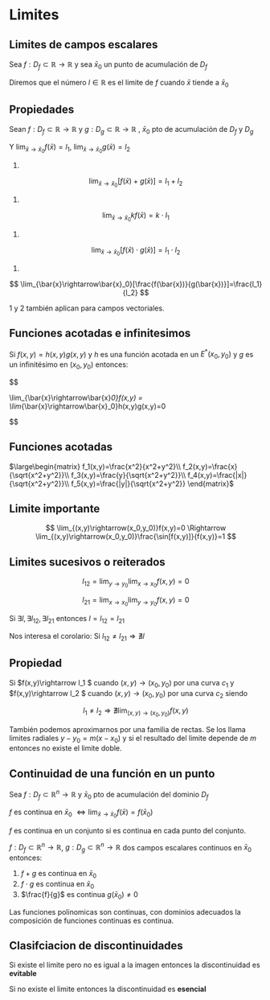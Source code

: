 
# Limites

## Limites de campos escalares

Sea $f: D_f \subset \mathbb{R} \rightarrow \mathbb{R}$ y sea $\bar{x}_0$
un punto de acumulación de $D_f$

Diremos que el número $l \in \mathbb{R}$ es el limite de $f$ cuando
$\bar{x}$ tiende a $\bar{x}_0$

## Propiedades

Sean $f: D_f \subset \mathbb{R} \rightarrow \mathbb{R}$ y
$g: D_g \subset \mathbb{R} \rightarrow \mathbb{R}$ , $\bar{x}_0$ pto de
acumulación de $D_f$ y $D_g$

Y $\lim_{\bar{x}\rightarrow\bar{x}_0}f(\bar{x}) = l_1$,
$\lim_{\bar{x}\rightarrow\bar{x}_0}g(\bar{x}) = l_2$

1.
$$
\lim_{\bar{x}\rightarrow\bar{x}_0}[f(\bar{x})+g(\bar{x})] = l_1 + l_2
$$




1.
$$
\lim_{\bar{x}\rightarrow\bar{x}_0}kf(\bar{x})=k \cdot l_1
$$




1.
$$
\lim_{\bar{x}\rightarrow\bar{x}_0}[f(\bar{x})\cdot g(\bar{x})]=l_1 \cdot l_2
$$




1.
$$
\lim_{\bar{x}\rightarrow\bar{x}_0}[\frac{f(\bar{x})}{g(\bar{x})}]=\frac{l_1}{l_2}
$$




1 y 2 también aplican para campos vectoriales.

## Funciones acotadas e infinitesimos

Si $f(x,y) = h(x,y)g(x,y)$ y $h$ es una función acotada en un
$E^*(x_0,y_0)$ y $g$ es un infinitésimo en $(x_0,y_0)$ entonces:


$$



\lim_{\bar{x}\rightarrow\bar{x}_0}f(x,y) = \lim_{\bar{x}\rightarrow\bar{x}_0}h(x,y)g(x,y)=0

$$





## Funciones acotadas

$\large\begin{matrix} f_1(x,y)=\frac{x^2}{x^2+y^2}\\ f_2(x,y)=\frac{x}{\sqrt{x^2+y^2}}\\ f_3(x,y)=\frac{y}{\sqrt{x^2+y^2}}\\ f_4(x,y)=\frac{|x|}{\sqrt{x^2+y^2}}\\ f_5(x,y)=\frac{|y|}{\sqrt{x^2+y^2}} \end{matrix}$

## Limite importante


$$
\lim_{(x,y)\rightarrow(x_0,y_0)}f(x,y)=0 \Rightarrow \lim_{(x,y)\rightarrow(x_0,y_0)}\frac{\sin[f(x,y)]}{f(x,y)}=1
$$




## Limites sucesivos o reiterados


$$
l_{12} = \lim_{y\rightarrow y_0}\lim_{x\rightarrow x_0}f(x,y)=0
$$





$$
l_{21} = \lim_{x\rightarrow x_0}\lim_{y\rightarrow y_0}f(x,y)=0
$$




Si $\exists l, \exists l_{12}, \exists l_{21}$ entonces
$l=l_{12}=l_{21}$

Nos interesa el corolario: Si $l_{12}\neq l_{21}\Rightarrow \nexists l$

## Propiedad

Si \$f(x,y)\\rightarrow l_1 \$ cuando $(x,y)\rightarrow(x_0,y_0)$ por
una curva $c_1$ y \$f(x,y)\\rightarrow l_2 \$ cuando
$(x,y)\rightarrow(x_0,y_0)$ por una curva $c_2$ siendo

$$
l_1 \neq l_2 \Rightarrow \nexists \lim_{(x,y)\rightarrow(x_0,y_0)}f (x,y)
$$




También podemos aproximarnos por una familia de rectas. Se los llama
limites radiales $y-y_0 = m(x-x_0)$ y si el resultado del limite depende
de $m$ entonces no existe el limite doble.

## Continuidad de una función en un punto

Sea $f: D_f \subset \mathbb{R}^n \rightarrow \mathbb{R}$ y $\bar{x}_0$
pto de acumulación del dominio $D_f$

$f$ es continua en $\bar{x}_0$
$\Leftrightarrow \lim_{\bar{x}\rightarrow \bar{x}_0} f(\bar{x})=f(\bar{x}_0)$

$f$ es continua en un conjunto si es continua en cada punto del
conjunto.

$f: D_f \subset \mathbb{R}^n \rightarrow \mathbb{R}$,
$g: D_g \subset \mathbb{R}^n \rightarrow \mathbb{R}$ dos campos
escalares continuos en $\bar{x}_0$ entonces:

1.  $f+g$ es continua en $\bar{x}_0$
2.  $f\cdot g$ es continua en $\bar{x}_0$
3.  $\frac{f}{g}$ es continua $g(\bar{x}_0)\neq 0$

Las funciones polinomicas son continuas, con dominios adecuados la
composición de funciones continuas es continua.

## Clasifciacion de discontinuidades

Si existe el limite pero no es igual a la imagen entonces la
discontinuidad es **evitable**

Si no existe el limite entonces la discontinuidad es **esencial**
